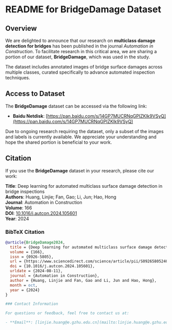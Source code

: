 # README for BridgeDamage Dataset

## Overview

We are delighted to announce that our research on **multiclass damage detection for bridges** has been published in the journal *Automation in Construction*. To facilitate research in this critical area, we are sharing a portion of our dataset, **BridgeDamage**, which was used in the study. 

The dataset includes annotated images of bridge surface damages across multiple classes, curated specifically to advance automated inspection techniques.

## Access to Dataset

The **BridgeDamage** dataset can be accessed via the following link:

- **Baidu Netdisk**: [https://pan.baidu.com/s/14GP7MUCRNqGPIZKlk9VSyQ](https://pan.baidu.com/s/14GP7MUCRNqGPIZKlk9VSyQ)

Due to ongoing research requiring the dataset, only a subset of the images and labels is currently available. We appreciate your understanding and hope the shared portion is beneficial to your work.

## Citation

If you use the **BridgeDamage** dataset in your research, please cite our work:

**Title**: Deep learning for automated multiclass surface damage detection in bridge inspections  
**Authors**: Huang, Linjie; Fan, Gao; Li, Jun; Hao, Hong  
**Journal**: Automation in Construction  
**Volume**: 166  
**DOI**: [10.1016/j.autcon.2024.105601](https://doi.org/10.1016/j.autcon.2024.105601)  
**Year**: 2024  

### BibTeX Citation
```bibtex
@article{BridgeDamage2024,
  title = {Deep learning for automated multiclass surface damage detection in bridge inspections},
  volume = {166},
  issn = {0926-5805},
  url = {https://www.sciencedirect.com/science/article/pii/S0926580524003376},
  doi = {10.1016/j.autcon.2024.105601},
  urldate = {2024-08-11},
  journal = {Automation in Construction},
  author = {Huang, Linjie and Fan, Gao and Li, Jun and Hao, Hong},
  month = oct,
  year = {2024}
}

### Contact Information

For questions or feedback, feel free to contact us at:

- **Email**: [linjie.huang@e.gzhu.edu.cn](mailto:linjie.huang@e.gzhu.edu.cn)


